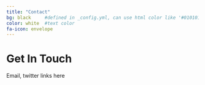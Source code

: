 ```yaml
---
title: "Contact"
bg: black     #defined in _config.yml, can use html color like '#010101'
color: white  #text color
fa-icon: envelope 
---
```


# Get In Touch

Email, twitter links here

